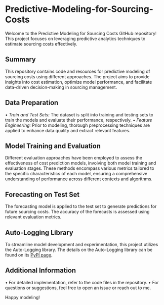 # Predictive-Modeling-for-Sourcing-Costs

Welcome to the Predictive Modeling for Sourcing Costs GitHub repository! This project focuses on leveraging predictive analytics techniques to estimate sourcing costs effectively.

## Summary
This repository contains code and resources for predictive modeling of sourcing costs using different approaches. The project aims to provide insights into cost estimation, optimize model performance, and facilitate data-driven decision-making in sourcing management.

## Data Preparation
•⁠  ⁠*Train and Test Sets:* The dataset is split into training and testing sets to train the models and evaluate their performance, respectively.
•⁠  ⁠*Feature Engineering:* Prior to modeling, thorough preprocessing techniques are applied to enhance data quality and extract relevant features.

## Model Training and Evaluation
Different evaluation approaches have been employed to assess the effectiveness of cost prediction models, involving both model training and evaluation stages. These methods encompass various metrics tailored to the specific characteristics of each model, ensuring a comprehensive understanding of performance across different contexts and algorithms.

## Forecasting on Test Set
The forecasting model is applied to the test set to generate predictions for future sourcing costs. The accuracy of the forecasts is assessed using relevant evaluation metrics.

## Auto-Logging Library
To streamline model development and experimentation, this project utilizes the Auto-Logging library. The details on the Auto-Logging library can be found on its [PyPI page](https://pypi.org/project/AutoLogging-ML/).

## Additional Information
•⁠  ⁠For detailed implementation, refer to the code files in the repository.
•⁠  ⁠For questions or suggestions, feel free to open an issue or reach out to me.

Happy modeling!


